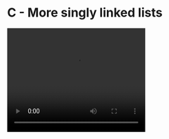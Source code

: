 <!DOCTYPE html>
<html>
	<body>
		<h1> C - More singly linked lists</h1>
		<video width="320" height="240" controls>
			  <source src="https://www.youtube.com/watch?v=dmb1i4oN5oE" type="video/mp4">
			  <source src="https://www.youtube.com/watch?v=ZBdE8DElQQU" type="video/ogg">
		</video>
	</body>
</html>
